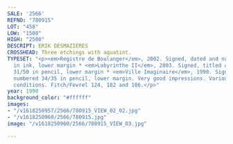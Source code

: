 ```yaml
---
SALE: '2566'
REFNO: "780915"
LOT: "458"
LOW: "1500"
HIGH: "2500"
DESCRIPT: ERIK DESMAZIÈRES
CROSSHEAD: Three etchings with aquatint.
TYPESET: "<p><em>Registre de Boulanger</em>, 2002. Signed, dated and numbered 57/90
  in ink, lower margin * <em>Labyrinthe II</em>, 2003. Signed, titled and numbered
  31/50 in pencil, lower margin * <em>Ville Imaginaire</em>, 1990. Signed, dated and
  numbered 34/35 in pencil, lower margin. Very good impressions. Various sizes and
  conditions. Fitch/Fevrel 124, 182 and 186.</p>"
year: 1990
background_color: "#ffffff"
images:
- "/v1618250957/2566/780915_VIEW_02_02.jpg"
- "/v1618250960/2566/780915.jpg"
image: "/v1618250960/2566/780915_VIEW_03.jpg"

---
```

